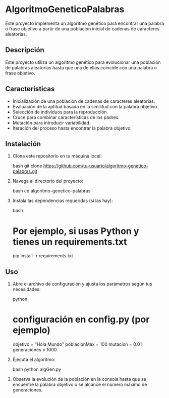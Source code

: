# AlgoritmoGeneticoPalabras
Este proyecto implementa un algoritmo genético para encontrar una palabra o frase objetivo a partir de una población inicial de cadenas de caracteres aleatorias.

## Descripción

Este proyecto utiliza un algoritmo genético para evolucionar una población de palabras aleatorias hasta que una de ellas coincide con una palabra o frase objetivo.

## Características

- Inicialización de una población de cadenas de caracteres aleatorias.
- Evaluación de la aptitud basada en la similitud con la palabra objetivo.
- Selección de individuos para la reproducción.
- Cruce  para combinar características de los padres.
- Mutación para introducir variabilidad.
- Iteración del proceso hasta encontrar la palabra objetivo.

## Instalación

1. Clona este repositorio en tu máquina local:

    bash
    git clone https://github.com/tu-usuario/algoritmo-genetico-palabras.git
    

2. Navega al directorio del proyecto:

    bash
    cd algoritmo-genetico-palabras
    

3. Instala las dependencias requeridas (si las hay):

    bash
    # Por ejemplo, si usas Python y tienes un requirements.txt
    pip install -r requirements.txt
    

## Uso

1. Abre el archivo de configuración y ajusta los parámetros según tus necesidades:

    python
    # configuración en config.py (por ejemplo)
    objetivo = "Hola Mundo"
    poblacionMax = 100
    mutacion = 0.01
    generaciones = 1000
    

2. Ejecuta el algoritmo:

    bash
    python algGen.py
    

3. Observa la evolución de la población en la consola hasta que se encuentre la palabra objetivo o se alcance el número máximo de generaciones.

